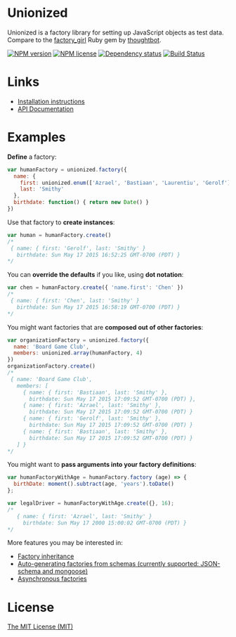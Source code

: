 # Unionized

Unionized is a factory library for setting up JavaScript objects as test data. Compare to the [factory_girl](https://github.com/thoughtbot/factory_girl) Ruby gem by [thoughtbot](https://thoughtbot.com/open-source).

[![NPM
version](https://img.shields.io/npm/v/unionized.svg)](https://www.npmjs.com/package/unionized)
[![NPM
license](https://img.shields.io/npm/l/express.svg)](https://github.com/goodeggs/unionized/blob/master/LICENSE)
[![Dependency status](https://img.shields.io/david/goodeggs/unionized.svg)](https://david-dm.org/goodeggs/unionized)
[![Build Status](https://img.shields.io/travis/goodeggs/unionized.svg)](https://travis-ci.org/goodeggs/unionized)

# Links

- [Installation instructions](https://github.com/goodeggs/unionized/blob/master/docs/installation.md)
- [API Documentation](https://github.com/goodeggs/unionized/blob/master/docs/api.md)

# Examples

**Define** a factory:

```javascript
var humanFactory = unionized.factory({
  name: {
    first: unionized.enum(['Azrael', 'Bastiaan', 'Laurentiu', 'Gerolf']),
    last: 'Smithy'
  },
  birthdate: function() { return new Date() }
})
```

Use that factory to **create instances**:

```javascript
var human = humanFactory.create()
/*
 { name: { first: 'Gerolf', last: 'Smithy' }
   birthdate: Sun May 17 2015 16:52:25 GMT-0700 (PDT) }
*/
```

You can **override the defaults** if you like, using **dot notation**:

```javascript
var chen = humanFactory.create({ 'name.first': 'Chen' })
/*
 { name: { first: 'Chen', last: 'Smithy' }
   birthdate: Sun May 17 2015 16:58:19 GMT-0700 (PDT) }
*/
```

You might want factories that are **composed out of other factories**:

```javascript
var organizationFactory = unionized.factory({
  name: 'Board Game Club',
  members: unionized.array(humanFactory, 4)
})
organizationFactory.create()
/*
 { name: 'Board Game Club',
   members: [
     { name: { first: 'Bastiaan', last: 'Smithy' },
       birthdate: Sun May 17 2015 17:09:52 GMT-0700 (PDT) },
     { name: { first: 'Azrael', last: 'Smithy' },
       birthdate: Sun May 17 2015 17:09:52 GMT-0700 (PDT) }
     { name: { first: 'Gerolf', last: 'Smithy' },
       birthdate: Sun May 17 2015 17:09:52 GMT-0700 (PDT) }
     { name: { first: 'Bastiaan', last: 'Smithy' },
       birthdate: Sun May 17 2015 17:09:52 GMT-0700 (PDT) }
   ] }
*/
```

You might want to **pass arguments into your factory definitions**:

```javascript
var humanFactoryWithAge = humanFactory.factory (age) => {
  birthDate: moment().subtract(age, 'years').toDate()
};

var legalDriver = humanFactoryWithAge.create({}, 16);
/*
   { name: { first: 'Azrael', last: 'Smithy' }
     birthdate: Sun May 17 2000 15:00:02 GMT-0700 (PDT) }
*/
```

More features you may be interested in:

- [Factory inheritance](https://github.com/goodeggs/unionized/blob/master/docs/api.md#example)
- [Auto-generating factories from schemas (currently supported: JSON-schema and mongoose)](https://github.com/goodeggs/unionized/blob/master/docs/api.md#factorymongoosefactory)
- [Asynchronous factories](https://github.com/goodeggs/unionized/blob/master/docs/api.md#example-2)

# License

[The MIT License (MIT)](https://github.com/goodeggs/unionized/blob/master/LICENSE)
